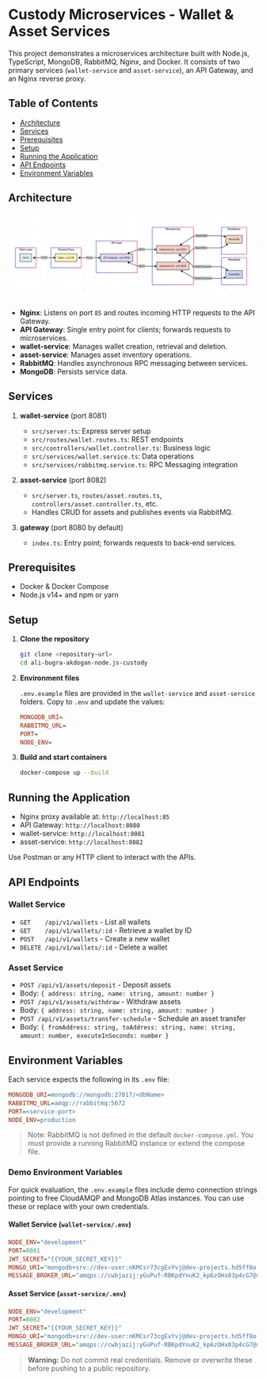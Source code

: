 # Custody Microservices - Wallet & Asset Services

This project demonstrates a microservices architecture built with Node.js, TypeScript, MongoDB, RabbitMQ, Nginx, and Docker. It consists of two primary services (`wallet-service` and `asset-service`), an API Gateway, and an Nginx reverse proxy.

## Table of Contents

-   [Architecture](#architecture)
-   [Services](#services)
-   [Prerequisites](#prerequisites)
-   [Setup](#setup)
-   [Running the Application](#running-the-application)
-   [API Endpoints](#api-endpoints)
-   [Environment Variables](#environment-variables)

## Architecture

![Custody Microservices Architecture](docs/diagrams/architecture.png)

-   **Nginx**: Listens on port `85` and routes incoming HTTP requests to the API Gateway.
-   **API Gateway**: Single entry point for clients; forwards requests to microservices.
-   **wallet-service**: Manages wallet creation, retrieval and deletion.
-   **asset-service**: Manages asset inventory operations.
-   **RabbitMQ**: Handles asynchronous RPC messaging between services.
-   **MongoDB**: Persists service data.

## Services

1. **wallet-service** (port 8081)

    - `src/server.ts`: Express server setup
    - `src/routes/wallet.routes.ts`: REST endpoints
    - `src/controllers/wallet.controller.ts`: Business logic
    - `src/services/wallet.service.ts`: Data operations
    - `src/services/rabbitmq.service.ts`: RPC Messaging integration

2. **asset-service** (port 8082)

    - `src/server.ts`, `routes/asset.routes.ts`, `controllers/asset.controller.ts`, etc.
    - Handles CRUD for assets and publishes events via RabbitMQ.

3. **gateway** (port 8080 by default)
    - `index.ts`: Entry point; forwards requests to back-end services.

## Prerequisites

-   Docker & Docker Compose
-   Node.js v14+ and npm or yarn

## Setup

1. **Clone the repository**

    ```bash
    git clone <repository-url>
    cd ali-bugra-akdogan-node.js-custody
    ```

2. **Environment files**

    `.env.example` files are provided in the `wallet-service` and `asset-service` folders. Copy to `.env` and update the values:

    ```ini
    MONGODB_URI=
    RABBITMQ_URL=
    PORT=
    NODE_ENV=
    ```

3. **Build and start containers**

    ```bash
    docker-compose up --build
    ```

## Running the Application

-   Nginx proxy available at: `http://localhost:85`
-   API Gateway: `http://localhost:8080`
-   wallet-service: `http://localhost:8081`
-   asset-service: `http://localhost:8082`

Use Postman or any HTTP client to interact with the APIs.

## API Endpoints

### Wallet Service

-   `GET    /api/v1/wallets` - List all wallets
-   `GET    /api/v1/wallets/:id` - Retrieve a wallet by ID
-   `POST   /api/v1/wallets` - Create a new wallet
-   `DELETE /api/v1/wallets/:id` - Delete a wallet

### Asset Service

-   `POST /api/v1/assets/deposit` - Deposit assets
-   Body: `{ address: string, name: string, amount: number }`
-   `POST /api/v1/assets/withdraw` - Withdraw assets
-   Body: `{ address: string, name: string, amount: number }`
-   `POST /api/v1/assets/transfer-schedule` - Schedule an asset transfer
-   Body: `{ fromAddress: string, toAddress: string, name: string, amount: number, executeInSeconds: number }`

## Environment Variables

Each service expects the following in its `.env` file:

```ini
MONGODB_URI=mongodb://mongodb:27017/<dbName>
RABBITMQ_URL=amqp://rabbitmq:5672
PORT=<service-port>
NODE_ENV=production
```

> Note: RabbitMQ is not defined in the default `docker-compose.yml`. You must provide a running RabbitMQ instance or extend the compose file.

### Demo Environment Variables

For quick evaluation, the `.env.example` files include demo connection strings pointing to free CloudAMQP and MongoDB Atlas instances. You can use these or replace with your own credentials.

#### Wallet Service (`wallet-service/.env`)

```ini
NODE_ENV="development"
PORT=8081
JWT_SECRET="{{YOUR_SECRET_KEY}}"
MONGO_URI="mongodb+srv://dev-user:nKMCsr73cgEvYvj@dev-projects.hd5ff8o.mongodb.net/?retryWrites=true&w=majority&appName=dev-projects"
MESSAGE_BROKER_URL="amqps://cwbjazij:yGuPuf-RBKpdYnuK2_kp6zOHx03p4cG7@seal.lmq.cloudamqp.com/cwbjazij"
```

#### Asset Service (`asset-service/.env`)

```ini
NODE_ENV="development"
PORT=8082
JWT_SECRET="{{YOUR_SECRET_KEY}}"
MONGO_URI="mongodb+srv://dev-user:nKMCsr73cgEvYvj@dev-projects.hd5ff8o.mongodb.net/?retryWrites=true&w=majority&appName=dev-projects"
MESSAGE_BROKER_URL="amqps://cwbjazij:yGuPuf-RBKpdYnuK2_kp6zOHx03p4cG7@seal.lmq.cloudamqp.com/cwbjazij"
```

> **Warning:** Do not commit real credentials. Remove or overwrite these before pushing to a public repository.
